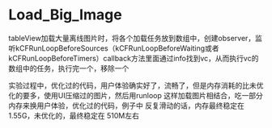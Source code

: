 # Load_Big_Image
tableView加载大量离线图片时，将各个加载任务放到数组中，创建observer，监听kCFRunLoopBeforeSources（kCFRunLoopBeforeWaiting或者kCFRunLoopBeforeTimers）callback方法里面通过info找到vc，从而执行vc的数组中的任务，执行完一个，移除一个


实验过程中，优化过的代码，用户体验确实好了，流畅了，但是内存消耗的比未优化的要多，使用UI压缩过的图片，然后用runloop 这样加载图片相结合，吃一部分内存来换用户体验，优化过的代码，例子中 反复滑动的话，内存最终稳定在 1.55G，未优化的，最终稳定在 510M左右
